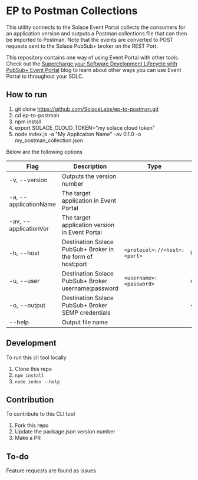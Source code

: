 # EP to Postman Collections

This utility connects to the Solace Event Portal collects the consumers for an application version and outputs a Postman collections file that can then be imported to Postman. Note that the events are converted to POST requests sent to the Solace PubSub+ broker on the REST Port.

This repository contains one way of using Event Portal with other tools. Check out the [Supercharge your Software Development Lifecycle with PubSub+ Event Portal](https://solace.com/blog/software-development-lifecycle-with-event-portal) blog to learn about other ways you can use Event Portal to throughout your SDLC. 

## How to run

1. git clone https://github.com/SolaceLabs/ep-to-postman.git
1. cd ep-to-postman
1. npm install
1. export SOLACE_CLOUD_TOKEN="my solace cloud token"
1. node index.js -a "My Applicaiton Name" -av 0.1.0 -o my_postman_collection.json

Below are the following options

| Flag          | Description                                                        | Type                         | Default                          |
| --------------------- | ---------------------------------------------------------- | ---------------------------- | -------------------------------- |
| -v, --version         | Outputs the version number                                 |                              |                                  |
| -a, --applicationName | The target application in Event Portal                     |                              |                                  |
| -av, --applicationVer | The target application version in Event Portal             |                              |                                  |
| -h, --host            | Destination Solace PubSub+ Broker in the form of host:port | `<protocol>://<host>:<port>` | `https://mroyppj81pus7.messaging.solace.cloud:9443` |
| -u, --user            | Destination Solace PubSub+ Broker username:password        | `<username>:<password>`      | `default:default`                |
| -o, --output          | Destination Solace PubSub+ Broker SEMP credentials         |                              | `<application_collections>`      |
| --help                | Output file name                                           |                              |                                  |

## Development

To run this cli tool locally

1. Clone this repo
1. `npm install`
1. `node index --help`

## Contribution

To contribute to this CLI tool

1. Fork this repo
1. Update the package.json version number
1. Make a PR

## To-do

Feature requests are found as issues

